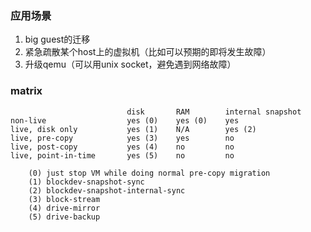 ### 应用场景  
1. big guest的迁移  
2. 紧急疏散某个host上的虚拟机（比如可以预期的即将发生故障）  
3. 升级qemu（可以用unix socket，避免遇到网络故障）    
### matrix  
```shell
                          disk       RAM        internal snapshot
non-live                  yes (0)    yes (0)    yes
live, disk only           yes (1)    N/A        yes (2)
live, pre-copy            yes (3)    yes        no
live, post-copy           yes (4)    no         no
live, point-in-time       yes (5)    no         no

    (0) just stop VM while doing normal pre-copy migration
    (1) blockdev-snapshot-sync
    (2) blockdev-snapshot-internal-sync
    (3) block-stream
    (4) drive-mirror
    (5) drive-backup
```
